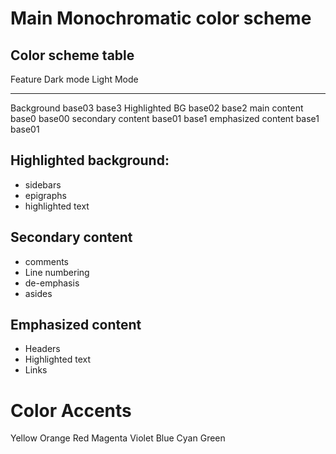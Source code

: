 # Main Monochromatic color scheme

## Color scheme table

Feature            Dark mode Light Mode
-----------------  --------- ----------
Background			base03		base3
Highlighted BG		base02		base2
main content		base0		base00
secondary content	base01		base1
emphasized content	base1		base01

## Highlighted background:

* sidebars
* epigraphs
* highlighted text

## Secondary content

* comments
* Line numbering
* de-emphasis
* asides

## Emphasized content

* Headers
* Highlighted text
* Links

# Color Accents

Yellow
Orange
Red
Magenta
Violet
Blue
Cyan
Green